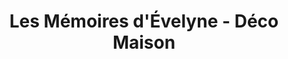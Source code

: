 ---
title: "Les Mémoires d'Évelyne - Déco Maison"
url: /saint-lazare/les-memoires-develyne-deco-maison/
shop: Raumausstattung
---